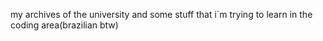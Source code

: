 my archives of the university and some stuff that i´m trying to learn in the coding area(brazilian btw)
